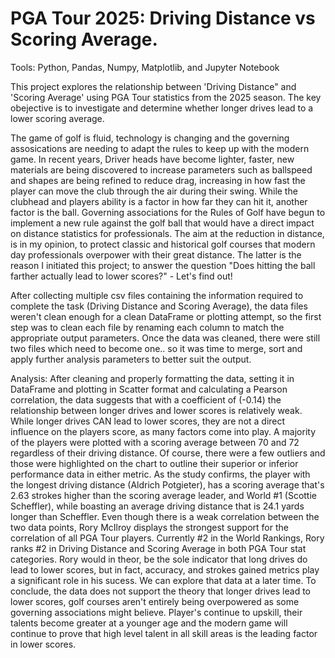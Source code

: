 # PGA Tour 2025: Driving Distance vs Scoring Average. 

Tools: Python, Pandas, Numpy, Matplotlib, and Jupyter Notebook

This project explores the relationship between 'Driving Distance" and 'Scoring Average' using PGA Tour statistics from the 2025 season. The key obejective is to investigate and determine whether longer drives lead to a lower scoring average. 

The game of golf is fluid, technology is changing and the governing assosications are needing to adapt the rules to keep up with the modern game. In recent years, Driver heads have become lighter, faster, new materials are being discovered to increase parameters such as ballspeed and shapes are being refined to reduce drag, increasing in how fast the player can move the club through the air during their swing. While the clubhead and players ability is a factor in how far they can hit it, another factor is the ball. Governing associations for the Rules of Golf have begun to implement a new rule against the golf ball that would have a direct impact on distance statistics for professionals. The aim at the reduction in distance, is in my opinion, to protect classic and historical golf courses that modern day professionals overpower with their great distance. The latter is the reason I initiated this project; to answer the question "Does hitting the ball farther actually lead to lower scores?" - Let's find out! 

After collecting multiple csv files containing the information required to complete the task (Driving Distance and Scoring Average), the data files weren't clean enough for a clean DataFrame or plotting attempt, so the first step was to clean each file by renaming each column to match the appropriate output parameters. Once the data was cleaned, there were still two files which need to become one.. so it was time to merge, sort and apply further analysis parameters to better suit the output. 

Analysis: After cleaning and properly formatting the data, setting it in DataFrame and plotting in Scatter format and calculating a Pearson correlation, the data suggests that with a coefficient of (-0.14) the relationship between longer drives and lower scores is relatively weak. While longer drives CAN lead to lower scores, they are not a direct influence on the players score, as many factors come into play. A majority of the players were plotted with a scoring average between 70 and 72 regardless of their driving distance. Of course, there were a few outliers and those were highlighted on the chart to outline their superior or inferior performance data in either metric. As the study confirms, the player with the longest driving distance (Aldrich Potgieter), has a scoring average that's 2.63 strokes higher than the scoring average leader, and World #1 (Scottie Scheffler), while boasting an average driving distance that is 24.1 yards longer than Scheffler. Even though there is a weak correlation between the two data points, Rory McIlroy displays the strongest support for the correlation of all PGA Tour players. Currently #2 in the World Rankings, Rory ranks #2 in Driving Distance and Scoring Average in both PGA Tour stat categories. Rory would in theor, be the sole indicator that long drives do lead to lower scores, but in fact, accuracy, and strokes gained metrics play a significant role in his sucess. We can explore that data at a later time. To conclude, the data does not support the theory that longer drives lead to lower scores, golf courses aren't entirely being overpowered as some governing associations might believe. Player's continue to upskill, their talents become greater at a younger age and the modern game will continue to prove that high level talent in all skill areas is the leading factor in lower scores. 








